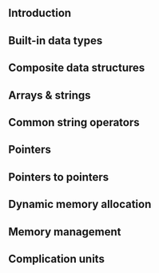 ## Introduction

## Built-in data types

## Composite data structures

## Arrays & strings

## Common string operators

## Pointers

## Pointers to pointers

## Dynamic memory allocation

## Memory management

## Complication units
